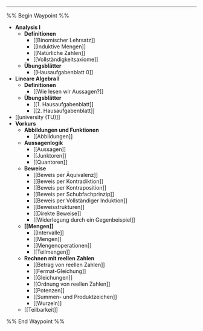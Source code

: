 ***

%% Begin Waypoint %%
- **Analysis I**
	- **Definitionen**
		- [[Binomischer Lehrsatz]]
		- [[Induktive Mengen]]
		- [[Natürliche Zahlen]]
		- [[Vollständigkeitsaxiome]]
	- **Übungsblätter**
		- [[Hausaufgabenblatt 0]]
- **Lineare Algebra I**
	- **Definitionen**
		- [[Wie lesen wir Aussagen?]]
	- **Übungsblätter**
		- [[1. Hausaufgabenblatt]]
		- [[2. Hausaufgabenblatt]]
- [[university (TU)]]
- **Vorkurs**
	- **Abbildungen und Funktionen**
		- [[Abbildungen]]
	- **Aussagenlogik**
		- [[Aussagen]]
		- [[Junktoren]]
		- [[Quantoren]]
	- **Beweise**
		- [[Beweis per Äquivalenz]]
		- [[Beweis per Kontradiktion]]
		- [[Beweis per Kontraposition]]
		- [[Beweis per Schubfachprinzip]]
		- [[Beweis per Vollständiger Induktion]]
		- [[Beweisstrukturen]]
		- [[Direkte Beweise]]
		- [[Widerlegung durch ein Gegenbeispiel]]
	- **[[Mengen]]**
		- [[Intervalle]]
		- [[Mengen]]
		- [[Mengenoperationen]]
		- [[Teilmengen]]
	- **Rechnen mit reellen Zahlen**
		- [[Betrag von reellen Zahlen]]
		- [[Fermat-Gleichung]]
		- [[Gleichungen]]
		- [[Ordnung von reellen Zahlen]]
		- [[Potenzen]]
		- [[Summen- und Produktzeichen]]
		- [[Wurzeln]]
	- [[Teilbarkeit]]

%% End Waypoint %%